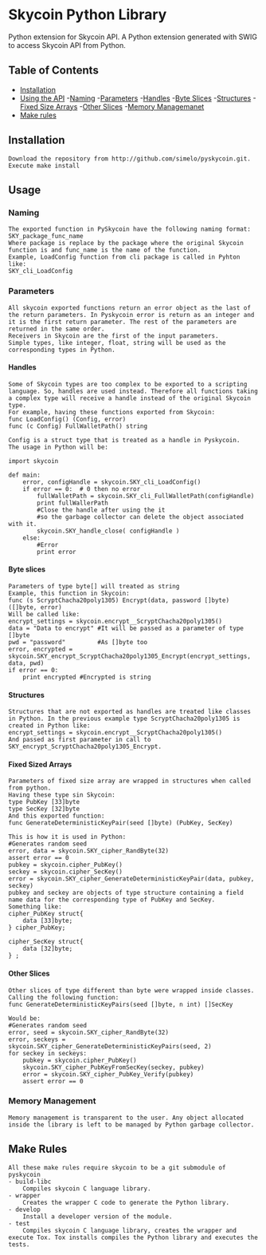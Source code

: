 # Skycoin Python Library

Python extension for Skycoin API.
A Python extension generated with SWIG to access Skycoin API from Python.

## Table of Contents

<!-- MarkdownTOC levels="1,2,3,4,5" autolink="true" bracket="round" -->
- [Installation](#installation)
- [Using the API](#usage)
	-[Naming](#naming)
	-[Parameters](#parameters)
		-[Handles](#handles)
		-[Byte Slices](#byte-slices)
		-[Structures](#structures)
		-[Fixed Size Arrays](#fixed-size-array)
		-[Other Slices](#other-slices)
	-[Memory Managemanet](#memory-management)
- [Make rules](#make-rules)
<!-- /MarkdownTOC -->

## Installation
	Download the repository from http://github.com/simelo/pyskycoin.git. 
	Execute make install
## Usage
### Naming
	The exported function in PySkycoin have the following naming format:
	SKY_package_func_name
	Where package is replace by the package where the original Skycoin function is and func_name is the name of the function.
	Example, LoadConfig function from cli package is called in Pyhton like:
	SKY_cli_LoadConfig
### Parameters
	All skycoin exported functions return an error object as the last of the return parameters. In Pyskycoin error is return as an integer and it is the first return parameter. The rest of the parameters are returned in the same order.
	Receivers in Skycoin are the first of the input parameters.
	Simple types, like integer, float, string will be used as the corresponding types in Python.
#### Handles
	Some of Skycoin types are too complex to be exported to a scripting language. So, handles are used instead. Therefore all functions taking a complex type will receive a handle instead of the original Skycoin type.
	For example, having these functions exported from Skycoin:
	func LoadConfig() (Config, error)
	func (c Config) FullWalletPath() string
	
	Config is a struct type that is treated as a handle in Pyskycoin.
	The usage in Python will be:
	
	import skycoin
	
	def main:
		error, configHandle = skycoin.SKY_cli_LoadConfig()
		if error == 0:  # 0 then no error
			fullWalletPath = skycoin.SKY_cli_FullWalletPath(configHandle)
			print fullWallerPath
			#Close the handle after using the it
			#so the garbage collector can delete the object associated with it. 
			skycoin.SKY_handle_close( configHandle )
		else: 
			#Error
			print error
#### Byte slices
	Parameters of type byte[] will treated as string
	Example, this function in Skycoin:
	func (s ScryptChacha20poly1305) Encrypt(data, password []byte) ([]byte, error)
	Will be called like:
	encrypt_settings = skycoin.encrypt__ScryptChacha20poly1305()
	data = "Data to encrypt" #It will be passed as a parameter of type []byte
	pwd = "password"         #As []byte too
	error, encrypted = skycoin.SKY_encrypt_ScryptChacha20poly1305_Encrypt(encrypt_settings, data, pwd)
	if error == 0:
		print encrypted #Encrypted is string
#### Structures
	Structures that are not exported as handles are treated like classes in Python. In the previous example type ScryptChacha20poly1305 is created in Python like:
	encrypt_settings = skycoin.encrypt__ScryptChacha20poly1305()
	And passed as first parameter in call to SKY_encrypt_ScryptChacha20poly1305_Encrypt.
#### Fixed Sized Arrays
	Parameters of fixed size array are wrapped in structures when called from python.
	Having these type sin Skycoin:
	type PubKey [33]byte
	type SecKey [32]byte
	And this exported function:
	func GenerateDeterministicKeyPair(seed []byte) (PubKey, SecKey)
	
	This is how it is used in Python:
	#Generates random seed
	error, data = skycoin.SKY_cipher_RandByte(32)
	assert error == 0
	pubkey = skycoin.cipher_PubKey()
	seckey = skycoin.cipher_SecKey()
	error = skycoin.SKY_cipher_GenerateDeterministicKeyPair(data, pubkey, seckey)
	pubkey and seckey are objects of type structure containing a field name data for the corresponding type of PubKey and SecKey.
	Something like:
	cipher_PubKey struct{
		data [33]byte;
	} cipher_PubKey;

	cipher_SecKey struct{
		data [32]byte;
	} ;
	
#### Other Slices
	Other slices of type different than byte were wrapped inside classes.
	Calling the following function:
	func GenerateDeterministicKeyPairs(seed []byte, n int) []SecKey
	
	Would be:
	#Generates random seed
	error, seed = skycoin.SKY_cipher_RandByte(32)
	error, seckeys = skycoin.SKY_cipher_GenerateDeterministicKeyPairs(seed, 2)
	for seckey in seckeys:
		pubkey = skycoin.cipher_PubKey()
		skycoin.SKY_cipher_PubKeyFromSecKey(seckey, pubkey)
		error = skycoin.SKY_cipher_PubKey_Verify(pubkey)
		assert error == 0

### Memory Management
	Memory management is transparent to the user. Any object allocated inside the library is left to be managed by Python garbage collector.

## Make Rules
	All these make rules require skycoin to be a git submodule of pyskycoin
	- build-libc
		Compiles skycoin C language library.
	- wrapper
		Creates the wrapper C code to generate the Python library.
	- develop
		Install a developer version of the module.	
	- test
		Compiles skycoin C language library, creates the wrapper and execute Tox. Tox installs compiles the Python library and executes the tests.	
